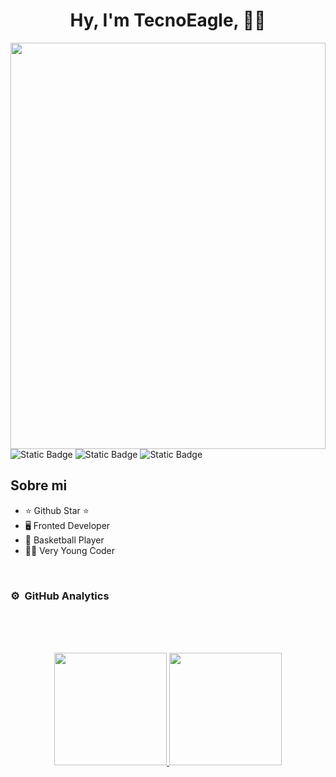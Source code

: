 <div align="center">
<h1 align="center">Hy, I'm TecnoEagle, 👋🏼</h1>
</div>
<img style="height: 650px; width: 100%;" src="https://img.freepik.com/fotos-premium/pegatina-nino-programando-robot-usando-diseno-creativo-linea-negrita-lindo-estilo-kawaii_655090-454953.jpg">

<div style="display: inline">
  <img alt="Static Badge" src="https://badgen.net/static/HTML/Easy/orange">
  <img alt="Static Badge" src="https://badgen.net/static/CSS/Easy/00eeee">
  <img alt="Static Badge" src="https://badgen.net/static/JS/Easy/eeee00">
</div>

## Sobre mi

- ⭐ Github Star ⭐ 
- 🖥️ Fronted Developer
- 🏀 Basketball Player
- 👦🏼 Very Young Coder

<br>

### ⚙️ &nbsp;GitHub Analytics

<br>
<br>
<br>

<p align="center">
<a href="https://github.com/TecnoEagle">
  <img height="180em" src="https://github-readme-stats-eight-theta.vercel.app/api?username=TecnoEagle&show_icons=true&theme=algolia&include_all_commits=true&count_private=true"/>
  <img height="180em" src="https://github-readme-stats-eight-theta.vercel.app/api/top-langs/?username=TecnoEagle&layout=compact&langs_count=8&theme=algolia"/>
</a>
</p>
